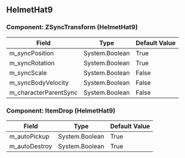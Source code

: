 ## HelmetHat9

### Component: ZSyncTransform (HelmetHat9)

|Field|Type|Default Value|
|-----|----|-------------|
|m_syncPosition|System.Boolean|True|
|m_syncRotation|System.Boolean|True|
|m_syncScale|System.Boolean|False|
|m_syncBodyVelocity|System.Boolean|False|
|m_characterParentSync|System.Boolean|False|

### Component: ItemDrop (HelmetHat9)

|Field|Type|Default Value|
|-----|----|-------------|
|m_autoPickup|System.Boolean|True|
|m_autoDestroy|System.Boolean|True|


